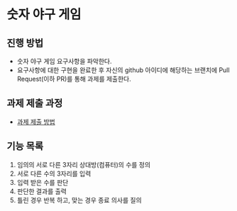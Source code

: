 # 숫자 야구 게임
## 진행 방법
* 숫자 야구 게임 요구사항을 파악한다.
* 요구사항에 대한 구현을 완료한 후 자신의 github 아이디에 해당하는 브랜치에 Pull Request(이하 PR)를 통해 과제를 제출한다.

## 과제 제출 과정
* [과제 제출 방법](https://github.com/next-step/nextstep-docs/tree/master/precourse)

## 기능 목록 
1. 임의의 서로 다른 3자리 상대방(컴퓨터)의 수를 정의
2. 서로 다른 수의 3자리를 입력  
3. 입력 받은 수를 판단 
4. 판단한 결과를 출력
5. 틀린 경우 반복 하고, 맞는 경우 종료 의사를 질의 
 